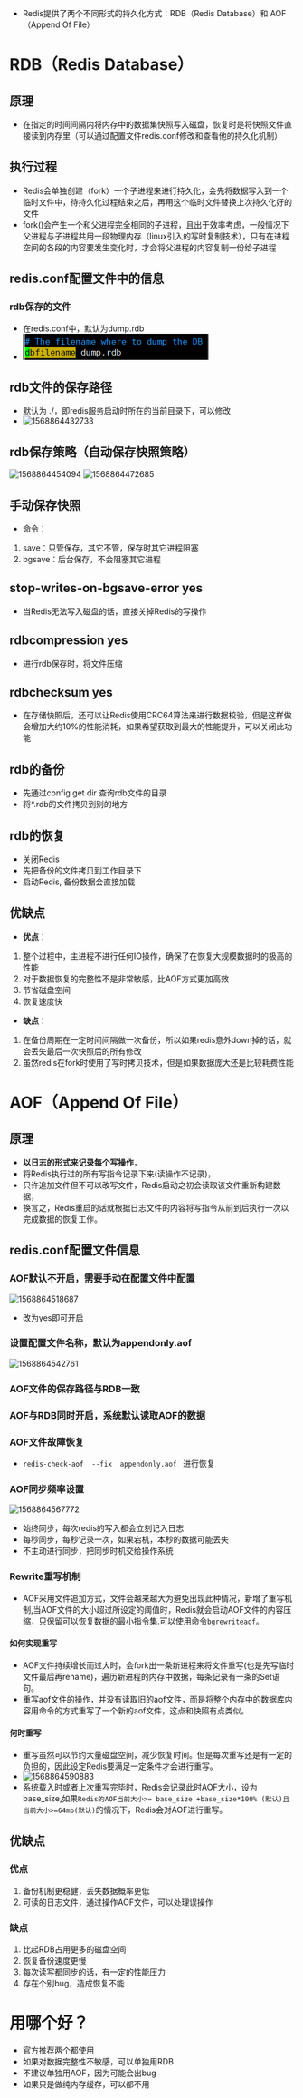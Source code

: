 * Redis提供了两个不同形式的持久化方式：RDB（Redis Database）和 AOF（Append Of File）

# RDB（Redis Database）
## 原理
* 在指定的时间间隔内将内存中的数据集快照写入磁盘，恢复时是将快照文件直接读到内存里（可以通过配置文件redis.conf修改和查看他的持久化机制）

## 执行过程
* Redis会单独创建（fork）一个子进程来进行持久化，会先将数据写入到一个临时文件中，待持久化过程结束之后，再用这个临时文件替换上次持久化好的文件
* fork()会产生一个和父进程完全相同的子进程，且出于效率考虑，一般情况下父进程与子进程共用一段物理内存（linux引入的写时复制技术），只有在进程空间的各段的内容要发生变化时，才会将父进程的内容复制一份给子进程

## redis.conf配置文件中的信息
### rdb保存的文件
* 在redis.conf中，默认为dump.rdb
* ![1568864387751](https://github.com/kocdaniel/BigData/blob/master/img/rdb.png)

## rdb文件的保存路径
* 默认为 ./，即redis服务启动时所在的当前目录下，可以修改
* ![1568864432733](C:\Users\gengqing\AppData\Roaming\Typora\typora-user-images\1568864432733.png)

## rdb保存策略（自动保存快照策略）
![1568864454094](C:\Users\gengqing\AppData\Roaming\Typora\typora-user-images\1568864454094.png)
![1568864472685](C:\Users\gengqing\AppData\Roaming\Typora\typora-user-images\1568864472685.png)

## 手动保存快照
* 命令：
1. save：只管保存，其它不管，保存时其它进程阻塞
2. bgsave：后台保存，不会阻塞其它进程

## stop-writes-on-bgsave-error yes
* 当Redis无法写入磁盘的话，直接关掉Redis的写操作

## rdbcompression yes
* 进行rdb保存时，将文件压缩

## rdbchecksum yes
* 在存储快照后，还可以让Redis使用CRC64算法来进行数据校验，但是这样做会增加大约10%的性能消耗，如果希望获取到最大的性能提升，可以关闭此功能

## rdb的备份
* 先通过config get dir  查询rdb文件的目录 
* 将*.rdb的文件拷贝到别的地方

## rdb的恢复
* 关闭Redis
* 先把备份的文件拷贝到工作目录下
* 启动Redis, 备份数据会直接加载

## 优缺点
* **优点**：

1. 整个过程中，主进程不进行任何IO操作，确保了在恢复大规模数据时的极高的性能
2. 对于数据恢复的完整性不是非常敏感，比AOF方式更加高效
3. 节省磁盘空间
4. 恢复速度快

* **缺点**：
1. 在备份周期在一定时间间隔做一次备份，所以如果redis意外down掉的话，就会丢失最后一次快照后的所有修改
2. 虽然redis在fork时使用了写时拷贝技术，但是如果数据庞大还是比较耗费性能

# AOF（Append Of File）

## 原理

* **以日志的形式来记录每个写操作**，
* 将Redis执行过的所有写指令记录下来(读操作不记录)，
* 只许追加文件但不可以改写文件，Redis启动之初会读取该文件重新构建数据，
* 换言之，Redis重启的话就根据日志文件的内容将写指令从前到后执行一次以完成数据的恢复工作。

## redis.conf配置文件信息
### AOF默认不开启，需要手动在配置文件中配置
![1568864518687](C:\Users\gengqing\AppData\Roaming\Typora\typora-user-images\1568864518687.png)
* 改为yes即可开启

### 设置配置文件名称，默认为appendonly.aof

![1568864542761](C:\Users\gengqing\AppData\Roaming\Typora\typora-user-images\1568864542761.png)

### AOF文件的保存路径与RDB一致
### AOF与RDB同时开启，系统默认读取AOF的数据

### AOF文件故障恢复
* `redis-check-aof  --fix  appendonly.aof `  进行恢复

### AOF同步频率设置
![1568864567772](C:\Users\gengqing\AppData\Roaming\Typora\typora-user-images\1568864567772.png)

* 始终同步，每次redis的写入都会立刻记入日志
* 每秒同步，每秒记录一次，如果宕机，本秒的数据可能丢失
* 不主动进行同步，把同步时机交给操作系统

### Rewrite重写机制
* AOF采用文件追加方式，文件会越来越大为避免出现此种情况，新增了重写机制,当AOF文件的大小超过所设定的阈值时，Redis就会启动AOF文件的内容压缩，只保留可以恢复数据的最小指令集.可以使用命令`bgrewriteaof`。
#### 如何实现重写

* AOF文件持续增长而过大时，会fork出一条新进程来将文件重写(也是先写临时文件最后再rename)，遍历新进程的内存中数据，每条记录有一条的Set语句。
* 重写aof文件的操作，并没有读取旧的aof文件，而是将整个内存中的数据库内容用命令的方式重写了一个新的aof文件，这点和快照有点类似。

#### 何时重写
* 重写虽然可以节约大量磁盘空间，减少恢复时间。但是每次重写还是有一定的负担的，因此设定Redis要满足一定条件才会进行重写。
* ![1568864590883](C:\Users\gengqing\AppData\Roaming\Typora\typora-user-images\1568864590883.png)
* 系统载入时或者上次重写完毕时，Redis会记录此时AOF大小，设为base_size,如果`Redis的AOF当前大小>= base_size +base_size*100% (默认)且当前大小>=64mb(默认)`的情况下，Redis会对AOF进行重写。

## 优缺点

### 优点
1. 备份机制更稳健，丢失数据概率更低
2. 可读的日志文件，通过操作AOF文件，可以处理误操作

### 缺点
1. 比起RDB占用更多的磁盘空间
2. 恢复备份速度更慢
3. 每次读写都同步的话，有一定的性能压力
4. 存在个别bug，造成恢复不能

# 用哪个好？

* 官方推荐两个都使用
* 如果对数据完整性不敏感，可以单独用RDB
* 不建议单独用AOF，因为可能会出bug
* 如果只是做纯内存缓存，可以都不用
